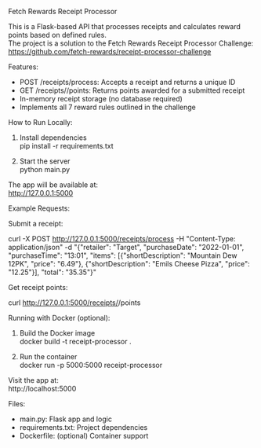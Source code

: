 Fetch Rewards Receipt Processor

This is a Flask-based API that processes receipts and calculates reward points based on defined rules.  
The project is a solution to the Fetch Rewards Receipt Processor Challenge:  
https://github.com/fetch-rewards/receipt-processor-challenge

Features:

- POST /receipts/process: Accepts a receipt and returns a unique ID  
- GET /receipts/<id>/points: Returns points awarded for a submitted receipt  
- In-memory receipt storage (no database required)  
- Implements all 7 reward rules outlined in the challenge  

How to Run Locally:

1. Install dependencies  
   pip install -r requirements.txt  

2. Start the server  
   python main.py  

The app will be available at:  
http://127.0.0.1:5000  

Example Requests:

Submit a receipt:

curl -X POST http://127.0.0.1:5000/receipts/process -H "Content-Type: application/json" -d "{\"retailer\": \"Target\", \"purchaseDate\": \"2022-01-01\", \"purchaseTime\": \"13:01\", \"items\": [{\"shortDescription\": \"Mountain Dew 12PK\", \"price\": \"6.49\"}, {\"shortDescription\": \"Emils Cheese Pizza\", \"price\": \"12.25\"}], \"total\": \"35.35\"}"

Get receipt points:

curl http://127.0.0.1:5000/receipts/<receipt-id>/points

Running with Docker (optional):

1. Build the Docker image  
   docker build -t receipt-processor .  

2. Run the container  
   docker run -p 5000:5000 receipt-processor  

Visit the app at:  
http://localhost:5000  

Files:

- main.py: Flask app and logic  
- requirements.txt: Project dependencies  
- Dockerfile: (optional) Container support  
